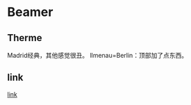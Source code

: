 # Beamer
## Therme
Madrid经典，其他感觉很丑。
llmenau=Berlin：顶部加了点东西。
## link
[link](http://xwtex.com/beamer/beamerzh_CN.html)